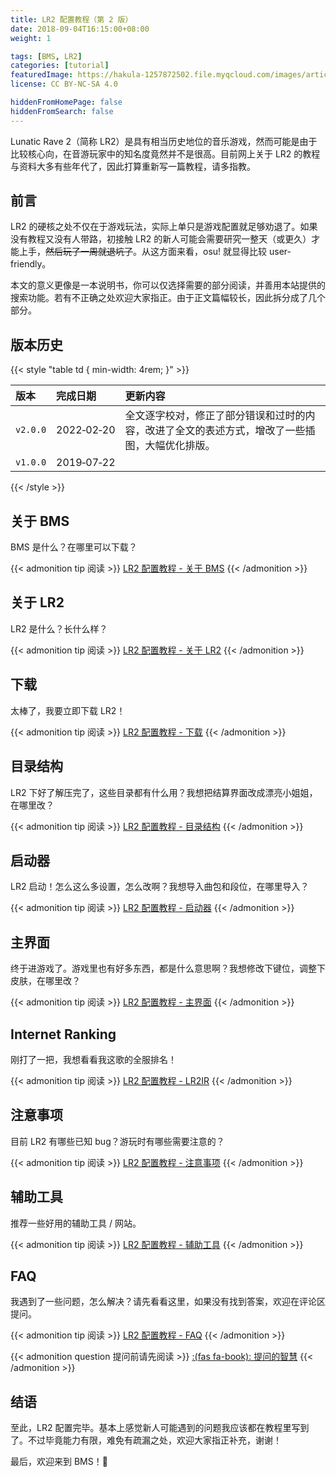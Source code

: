 ```yaml
---
title: LR2 配置教程（第 2 版）
date: 2018-09-04T16:15:00+08:00
weight: 1

tags: [BMS, LR2]
categories: [tutorial]
featuredImage: https://hakula-1257872502.file.myqcloud.com/images/article-covers/lr2.webp
license: CC BY-NC-SA 4.0

hiddenFromHomePage: false
hiddenFromSearch: false
---
```


Lunatic Rave 2（简称 LR2）是具有相当历史地位的音乐游戏，然而可能是由于比较核心向，在音游玩家中的知名度竟然并不是很高。目前网上关于 LR2 的教程与资料大多有些年代了，因此打算重新写一篇教程，请多指教。

<!--more-->

## 前言

LR2 的硬核之处不仅在于游戏玩法，实际上单只是游戏配置就足够劝退了。如果没有教程又没有人带路，初接触 LR2 的新人可能会需要研究一整天（或更久）才能上手，~~然后玩了一周就退坑了~~。从这方面来看，osu! 就显得比较 user-friendly。

本文的意义更像是一本说明书，你可以仅选择需要的部分阅读，并善用本站提供的搜索功能。若有不正确之处欢迎大家指正。由于正文篇幅较长，因此拆分成了几个部分。

## 版本历史

{{< style "table td { min-width: 4rem; }" >}}

| 版本     | 完成日期   | 更新内容                                                                                       |
| :------- | :--------- | :--------------------------------------------------------------------------------------------- |
| `v2.0.0` | 2022‑02‑20 | 全文逐字校对，修正了部分错误和过时的内容，改进了全文的表述方式，增改了一些插图，大幅优化排版。 |
| `v1.0.0` | 2019‑07‑22 |                                                                                                |

{{< /style >}}

## 关于 BMS

BMS 是什么？在哪里可以下载？

{{< admonition tip 阅读 >}}
[LR2 配置教程 - 关于 BMS](../about-bms)
{{< /admonition >}}

## 关于 LR2

LR2 是什么？长什么样？

{{< admonition tip 阅读 >}}
[LR2 配置教程 - 关于 LR2](../about-lr2)
{{< /admonition >}}

## 下载

太棒了，我要立即下载 LR2！

{{< admonition tip 阅读 >}}
[LR2 配置教程 - 下载](../download)
{{< /admonition >}}

## 目录结构

LR2 下好了解压完了，这些目录都有什么用？我想把结算界面改成漂亮小姐姐，在哪里改？

{{< admonition tip 阅读 >}}
[LR2 配置教程 - 目录结构](../directory-structure)
{{< /admonition >}}

## 启动器

LR2 启动！怎么这么多设置，怎么改啊？我想导入曲包和段位，在哪里导入？

{{< admonition tip 阅读 >}}
[LR2 配置教程 - 启动器](../launcher)
{{< /admonition >}}

## 主界面

终于进游戏了。游戏里也有好多东西，都是什么意思啊？我想修改下键位，调整下皮肤，在哪里改？

{{< admonition tip 阅读 >}}
[LR2 配置教程 - 主界面](../body)
{{< /admonition >}}

## Internet Ranking

刚打了一把，我想看看我这歌的全服排名！

{{< admonition tip 阅读 >}}
[LR2 配置教程 - LR2IR](../internet-ranking)
{{< /admonition >}}

## 注意事项

目前 LR2 有哪些已知 bug？游玩时有哪些需要注意的？

{{< admonition tip 阅读 >}}
[LR2 配置教程 - 注意事项](../notices)
{{< /admonition >}}

## 辅助工具

推荐一些好用的辅助工具 / 网站。

{{< admonition tip 阅读 >}}
[LR2 配置教程 - 辅助工具](../tools)
{{< /admonition >}}

## FAQ

我遇到了一些问题，怎么解决？请先看看这里，如果没有找到答案，欢迎在评论区提问。

{{< admonition tip 阅读 >}}
[LR2 配置教程 - FAQ](../faq)
{{< /admonition >}}

{{< admonition question 提问前请先阅读 >}}
[:(fas fa-book):  提问的智慧](https://github.com/ryanhanwu/How-To-Ask-Questions-The-Smart-Way/blob/main/README-zh_CN.md)
{{< /admonition >}}

## 结语

至此，LR2 配置完毕。基本上感觉新人可能遇到的问题我应该都在教程里写到了。不过毕竟能力有限，难免有疏漏之处，欢迎大家指正补充，谢谢！

最后，欢迎来到 BMS！:tada:
